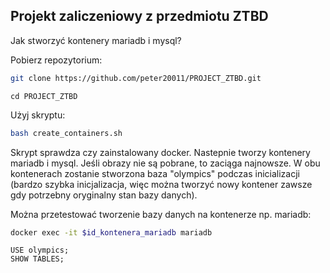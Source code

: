 ## Projekt zaliczeniowy z przedmiotu ZTBD

Jak stworzyć kontenery mariadb i mysql?

Pobierz repozytorium:

```bash
git clone https://github.com/peter20011/PROJECT_ZTBD.git
```
```
cd PROJECT_ZTBD
```
Użyj skryptu:

```bash
bash create_containers.sh
```

Skrypt sprawdza czy zainstalowany docker. Nastepnie tworzy kontenery mariadb i mysql. Jeśli obrazy nie są pobrane, to zaciąga najnowsze.
W obu kontenerach zostanie stworzona baza "olympics" podczas inicializacji (bardzo szybka inicjalizacja, więc można tworzyć nowy kontener zawsze gdy potrzebny oryginalny stan bazy danych).

Można przetestować tworzenie bazy danych na kontenerze np. mariadb:

```bash
docker exec -it $id_kontenera_mariadb mariadb
```
```
USE olympics;
SHOW TABLES;
```



